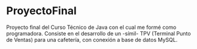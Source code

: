 # ProyectoFinal
Proyecto final del Curso Técnico de Java con el cual me formé como programadora. Consiste en el desarrollo de un -símil- TPV (Terminal Punto de Ventas) para una cafetería, con conexión a base de datos MySQL.
